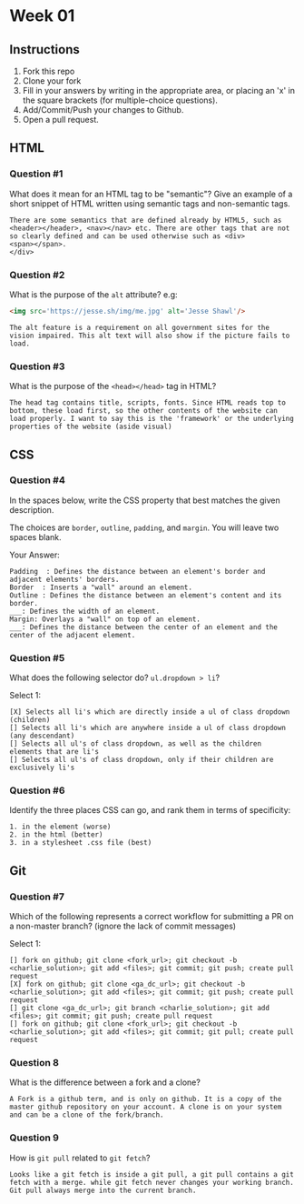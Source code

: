 # Week 01

## Instructions

1. Fork this repo
2. Clone your fork
3. Fill in your answers by writing in the appropriate area, or placing an 'x' in
the square brackets (for multiple-choice questions).
4. Add/Commit/Push your changes to Github.
5. Open a pull request.

## HTML

### Question #1

What does it mean for an HTML tag to be "semantic"? Give an example of a short snippet of HTML written using semantic tags and non-semantic tags.

```text
There are some semantics that are defined already by HTML5, such as <header></header>, <nav></nav> etc. There are other tags that are not so clearly defined and can be used otherwise such as <div>
<span></span>.
</div>
```

### Question #2

What is the purpose of the `alt` attribute? e.g:

```html
<img src='https://jesse.sh/img/me.jpg' alt='Jesse Shawl'/>
```

```text
The alt feature is a requirement on all government sites for the vision impaired. This alt text will also show if the picture fails to load.
```

### Question #3

What is the purpose of the `<head></head>` tag in HTML?

```text
The head tag contains title, scripts, fonts. Since HTML reads top to bottom, these load first, so the other contents of the website can load properly. I want to say this is the 'framework' or the underlying properties of the website (aside visual)
```

## CSS

### Question #4

In the spaces below, write the CSS property that best matches the given description.

The choices are `border`, `outline`, `padding`, and `margin`. You will leave two spaces blank.

Your Answer:

```text
Padding  : Defines the distance between an element's border and adjacent elements' borders.
Border  : Inserts a "wall" around an element.
Outline : Defines the distance between an element's content and its border.
___: Defines the width of an element.
Margin: Overlays a "wall" on top of an element.
___: Defines the distance between the center of an element and the center of the adjacent element.
```

### Question #5

What does the following selector do?  `ul.dropdown > li`?

Select 1:
```
[X] Selects all li's which are directly inside a ul of class dropdown (children)
[] Selects all li's which are anywhere inside a ul of class dropdown (any descendant)
[] Selects all ul's of class dropdown, as well as the children elements that are li's
[] Selects all ul's of class dropdown, only if their children are exclusively li's
```

### Question #6

Identify the three places CSS can go, and rank them in terms of specificity:

```text
1. in the element (worse)
2. in the html (better)
3. in a stylesheet .css file (best)
```

## Git

### Question #7

Which of the following represents a correct workflow for submitting a PR on a non-master branch?
(ignore the lack of commit messages)

Select 1:
```
[] fork on github; git clone <fork_url>; git checkout -b <charlie_solution>; git add <files>; git commit; git push; create pull request
[X] fork on github; git clone <ga_dc_url>; git checkout -b <charlie_solution>; git add <files>; git commit; git push; create pull request
[] git clone <ga_dc_url>; git branch <charlie_solution>; git add <files>; git commit; git push; create pull request
[] fork on github; git clone <fork_url>; git checkout -b <charlie_solution>; git add <files>; git commit; git pull; create pull request
```

### Question 8

What is the difference between a fork and a clone?


```text
A Fork is a github term, and is only on github. It is a copy of the master github repository on your account. A clone is on your system and can be a clone of the fork/branch.
```

### Question 9

How is `git pull` related to `git fetch`?

```text
Looks like a git fetch is inside a git pull, a git pull contains a git fetch with a merge. while git fetch never changes your working branch. Git pull always merge into the current branch.
```
